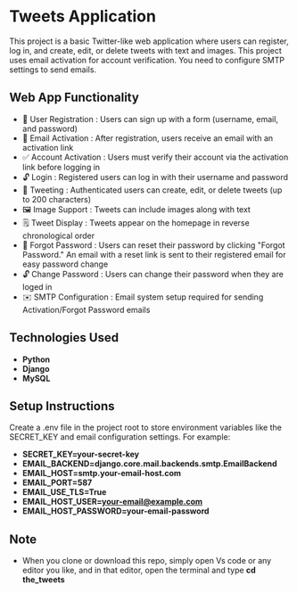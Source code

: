 # Tweets Application

This project is a basic Twitter-like web application where users can register, log in, and create, edit, or delete tweets with text and images. This project uses email activation for account verification. You need to configure SMTP settings to send emails.


## Web App Functionality

- 🔐 User Registration : Users can sign up with a form (username, email, and password)
- 📧 Email Activation : After registration, users receive an email with an activation link
- ✅ Account Activation : Users must verify their account via the activation link before logging in
- 🔓 Login : Registered users can log in with their username and password
- 📝 Tweeting : Authenticated users can create, edit, or delete tweets (up to 200 characters)
- 🖼️ Image Support : Tweets can include images along with text
- 🗒️ Tweet Display : Tweets appear on the homepage in reverse chronological order
- 🔑 Forgot Password : Users can reset their password by clicking "Forgot Password." An email with a reset link is sent to their registered email for easy password change
- 🔓 Change Password : Users can change their password when they are loged in 
- ✉️ SMTP Configuration : Email system setup required for sending Activation/Forgot Password emails


## Technologies Used

- **Python**
- **Django**
- **MySQL**


## Setup Instructions

Create a .env file in the project root to store environment variables like the SECRET_KEY and email configuration settings. For example:

- **SECRET_KEY=your-secret-key**
- **EMAIL_BACKEND=django.core.mail.backends.smtp.EmailBackend**
- **EMAIL_HOST=smtp.your-email-host.com**
- **EMAIL_PORT=587**
- **EMAIL_USE_TLS=True**
- **EMAIL_HOST_USER=your-email@example.com**
- **EMAIL_HOST_PASSWORD=your-email-password**


## Note 

- When you clone or download this repo, simply open Vs code or any editor you like, and in that editor, open the terminal and type **cd the_tweets**

